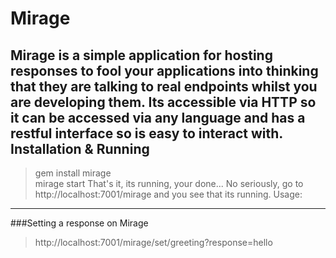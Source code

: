 Mirage
======
Mirage is a simple application for hosting responses to fool your applications into thinking that they are talking to real endpoints
whilst you are developing them. Its accessible via HTTP so it can be accessed via any language and has a restful interface so is easy to interact with.
Installation & Running
----------------------
> gem install mirage  
> mirage start
That's it, its running, your done... No seriously, go to http://localhost:7001/mirage and you see that its running.
Usage:
------
###Setting a response on Mirage
> http://localhost:7001/mirage/set/greeting?response=hello






